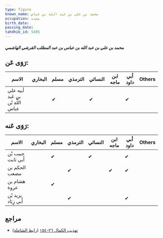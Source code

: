 ```yaml
---
type: figure
known_name: محمد بن علي بن عبد الله بن عباس
occupation: محدث
birth_date:
passing_date:
tahdhib_id: 5485
---
```

##### محمد بن علي بن عبد الله بن عباس بن عبد المطلب القرشي الهاشمي

## رَوَى عَن:
| الاسم                             | البخاري | مسلم | الترمذي | النسائي | ابن ماجه | أبي داود | Others |
| --------------------------------- | ------- | ---- | ------- | ------- | -------- | -------- | ------ |
| أبيه علي بن عَبد اللَّهِ بْن عباس |         | ✔    |         | ✔       |          | ✔        |        |
## رَوَى عَنه:
| الاسم                | البخاري | مسلم | الترمذي | النسائي | ابن ماجه | أبي داود | Others |
| -------------------- | ------- | ---- | ------- | ------- | -------- | -------- | ------ |
| حبيب بْن أَبي ثابت   |         | ✔    |         | ✔       |          | ✔        |        |
| الحكم بن مصعب        |         |      | ✔       |         | ✔        | ✔        |        |
| هشام بن عروة         |         | ✔    |         |         |          |          |        |
| يزيد بْن أَبي زِيَاد |         |      | ✔       |         |          | ✔        |        |
## مراجع
- [تهذيب الكمال ٢٦-١٥٤](obsidian://open?vault=Tahdhib-al-Kamal&file=Figures/٥٤٨٥-محمد%20بن%20علي%20بن%20عبد%20الله%20بن%20عباس%20بن%20عبد%20المطلب%20القرشي%20الهاشمي) ([رابط الشاملة](https://shamela.ws/book/3722/13902))